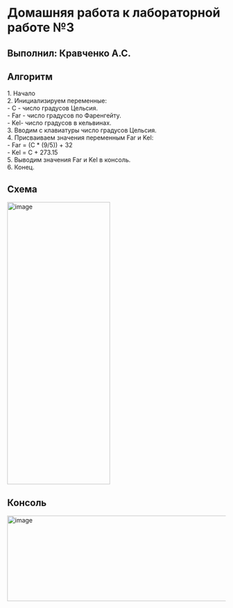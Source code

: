 <h1>Домашняя работа к лабораторной работе №3</h1>

<h2>Выполнил: Кравченко А.С.</h2>

<h2>Алгоритм</h2>
1. Начало<br>
2. Инициализируем переменные:<br>
  - C - число градусов Цельсия.<br>
  - Far - число градусов по Фаренгейту.<br> 
  - Kel- число градусов в кельвинах.<br>
3. Вводим с клавиатуры число градусов Цельсия.<br>
4. Присваиваем значения переменным Far и Kel:<br>
  - Far = (C * (9/5)) + 32<br>
  - Kel = C + 273.15<br>
5. Выводим значения Far и Kel в консоль.<br>
6. Конец.<br>

<h2>Схема</h2>
<img width="237" height="650" alt="image" src="https://github.com/user-attachments/assets/cd0a85d7-3525-4bda-80f7-fbd8e6b4e2f7" />

<h2>Консоль</h2>
<img width="563" height="197" alt="image" src="https://github.com/user-attachments/assets/d0ab6996-254e-4185-90e3-a743047ecb45" />

